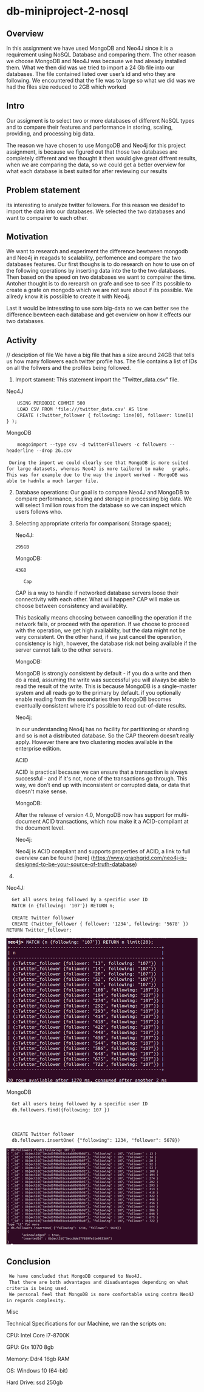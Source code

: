 # db-miniproject-2-nosql

## Overview
In this assignment we have used MongoDB and Neo4J since it is a requirement using NoSQL Database and comparing them. The other reason we choose MongoDB and Neo4J was because we had already installed them. 
What we then did was we tried to import a 24 Gb file into our databases. 
The file contained listed over user’s id and who they are following. 
We encountered that the file was to large so what we did was we had the files size reduced to 2GB which worked
 
## Intro
Our assigment is to select two or more databases of different NoSQL types and to compare their features
and performance in storing, scaling, providing, and processing big data.

The reason we have chosen to use MongoDB and Neo4j for this project assignment, is because we figured out that those
two databases are completely different and we thought it then would give great diffrent results, when we are comparing
the data, so we could get a better overview for what each database is best suited for after reviewing our results
 
## Problem statement 
its interesting to analyze twitter followers. For this reason we desidef to import the data into our databases. We selected the two databases and want to compairer to each other. 

## Motivation 

 We want to research and experiment the difference bewtween mongodb and Neo4j in reagads to scalability, perfomence and compare the two databases features. 
Our first thoughs is to do research on how to use on of the following operations by inserting data into the to the two databases. Then based on the speed on two databases we want to compairer the time. Antoher thought is to do rerearsh on grafe and see to see if its possible to create a grafe on mongodb which we are not sure about if its possible. We allredy know it is possiible to create it with Neo4j. 

Last it would be intressting to use som big-data so we can better see the difference bewteen each database and get overview on how it effects our two databases. 

## Activity
// desciption of file
We have a big file that has a size around 24GB that tells us how many followers each twitter profile has. The file contains a list of IDs on all the follwers and the profiles being followed.

1)  Import stament: This statement import the "Twitter_data.csv" file.

  Neo4J
               
        USING PERIODIC COMMIT 500
        LOAD CSV FROM 'file:///twitter_data.csv' AS line
        CREATE (:Twitter_follower { following: line[0], follower: line[1] } );
 


     
     
   MongoDB
                   
        mongoimport --type csv -d twitterFollowers -c followers --headerline --drop 2G.csv
     
     During the import we could clearly see that MongoDB is more suited for large datasets, whereas Neo4J is more tailered to make   graphs. This was for example due to the way the import worked - MongoDB was able to hadnle a much larger file.

2)    Database operations:
   Our goal is to compare Neo4J and MongoDB to compare performance, scaling and storage in processing big data.
   We will select 1 million rows from the database so we can inspect which users follows who.


3)  Selecting appropriate criteria for comparison( Storage space);
    
      Neo4J:
      
      ```
      295GB
      ```
     
     MongoDB:
     
     ```
     43GB  
      ```
      
           Cap
     
     CAP is a way to handle if networked database servers loose their connectivity with each other. What will happen? CAP will make us choose between consistency and availablity.
     
     This basically means choosing between cancelling the operation if the network fails, or proceed with the operation. If we choose to proceed with the operation, we get high availablity, but the data might not be very consistent. On the other hand, if we just cancel the operation, consistency is high, however, the database risk not being available if the server cannot talk to the other servers.
     
     MongoDB:
     
     MongoDB is strongly consistent by default - if you do a write and then do a read,
     assuming the write was successful you will always be able to read the result of the write.
     This is because MongoDB is a single-master system and all reads go to the primary by default.
     if you optionally enable reading from the secondaries then MongoDB becomes eventually consistent where
     it's possible to read out-of-date results.
     
     Neo4j:
     
     In our understanding Neo4j has no facility for partitioning or sharding and so is not a distributed database.
     So the CAP theorem doesn’t really apply. However there are two clustering modes available in the enterprise edition.
     
     
     
     ACID
     
     ACID is practical because we can ensure that a transaction is always successful - and if it's not, none of the transactions go through. This way, we don't end up with inconsistent or corrupted data, or data that doesn't make sense.
     
     MongoDB:
      
      After the release of version 4.0, MongoDB now has support for multi-document ACID transactions,
      which now make it a ACID-compilant at the document level.
     
     
     Neo4j:
     
     Neo4j is ACID compliant and supports properties of ACID, a link to full overview can be found [here] (https://www.graphgrid.com/neo4j-is-designed-to-be-your-source-of-truth-database)
4)
  Neo4J:
  
      Get all users being followed by a specific user ID
      MATCH (n {following: '107'}) RETURN n;
      
      CREATE Twitter follower
      CREATE (Twitter_follower { follower: '1234', following: '5678' }) RETURN Twitter_follower;
      
![Neo4J INSERT QUERY](https://github.com/lakridserne/db-miniproject-2-nosql/blob/master/100655238_246389093126619_4640154904206245888_n.png "Logo Title Text 1")
      
  MongoDB
  
      Get all users being followed by a specific user ID      
      db.followers.find({following: 107 })
      
      
      
      CREATE Twitter follower
      db.followers.insertOne( {"following": 1234, "follower": 5678})
      
![MongoDB INSERT QUERY](https://github.com/lakridserne/db-miniproject-2-nosql/blob/master/100495141_1407676352774106_4294128089455132672_n.png "Logo Title Text 1")


## Conclusion
      
     We have concluded that MongoDB compared to Neo4J. 
     That there are both advantages and disadvantages depending on what criteria is being used. 
     We personal feel that MongoDB is more comfortable using contra Neo4J in regards complexity.
   
     
     
     
     
  

     
  Misc 
  
 Technical Specifications for our Machine, we ran the scripts on:
 
 CPU: Intel Core i7-8700K
 
 GPU: Gtx 1070 8gb
 
 Memory: Ddr4 16gb RAM
 
 OS: Windows 10 (64-bit)
 
 Hard Drive: ssd 250gb
     
     
